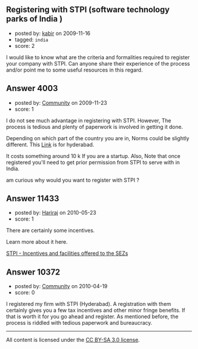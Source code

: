 ## Registering with STPI (software technology parks of India )

- posted by: [kabir](https://stackexchange.com/users/-1/849-kabir) on 2009-11-16
- tagged: `india`
- score: 2

I would like to know what are the criteria and formalities required to register your company with STPI. Can anyone share their experience of the process and/or point me to some useful resources in this regard.


## Answer 4003

- posted by: [Community](https://stackexchange.com/users/-1/-1-community) on 2009-11-23
- score: 1

<p>I do not see much advantage in registering with STPI. However, The process is tedious and plenty of paperwork is involved in getting it done.  </p>

<p>Depending on which part of the country you are in, Norms could be slightly different. This <a href="http://www.hyd.stpi.in/cguide/guide.html" rel="nofollow">Link</a> is for hyderabad.  </p>

<p>It costs something around 10 k If you are a startup. Also, Note that once registered you'll need to get prior permission from STPI to serve with in India.  </p>

<p>am curious why would you want to register with STPI ?</p>



## Answer 11433

- posted by: [Hariraj](https://stackexchange.com/users/-1/3018-hariraj) on 2010-05-23
- score: 1

<p>There are certainly some incentives.</p>

<p>Learn more about it here.</p>

<p><a href="http://www.stpi.in/index1.php?langid=1&amp;level=0&amp;linkid=137&amp;lid=208" rel="nofollow">STPI - Incentives and facilities offered to the SEZs</a></p>



## Answer 10372

- posted by: [Community](https://stackexchange.com/users/-1/-1-community) on 2010-04-19
- score: 0

I registered my firm with STPI (Hyderabad). A registration with them certainly gives you a few tax incentives and other minor fringe benefits. If that is worth it for you go ahead and register. As mentioned before, the process is riddled with tedious paperwork and bureaucracy.



---

All content is licensed under the [CC BY-SA 3.0 license](https://creativecommons.org/licenses/by-sa/3.0/).
